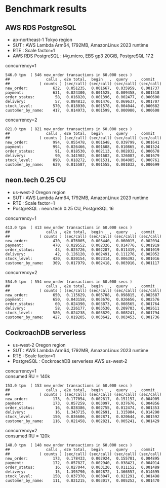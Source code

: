 # Benchmark results

## AWS RDS PostgreSQL

- ap-northeast-1 Tokyo region
- SUT : AWS Lambda Arm64, 1792MB, AmazonLinux 2023 runtime
- RTE : Scale factor=1
- AWS RDS PostgreSQL : t4g.micro, EBS gp3 20GiB, PostgreSQL 17.2

concurrency=1

```
546.0 tpm  ( 546 new_order transactions in 60.000 secs )
##                calls , e2e total,  begin   ,  query   ,  commit
##             ( counts ) (sec/call) (sec/call) (sec/call) (sec/call)
new_order:           632,  0.051235,  0.001667,  0.035959,  0.001737
payment:             631,  0.024300,  0.001525,  0.009458,  0.001518
order_status:         58,  0.016820,  0.001396,  0.002477,  0.000600
delivery:             57,  0.084813,  0.001476,  0.069637,  0.001707
stock_level:         570,  0.018030,  0.001578,  0.004044,  0.000682
customer_by_name:    417,  0.014973,  0.001599,  0.000980,  0.000608
```

concurrency=2

```
821.0 tpm  ( 821 new_order transactions in 60.000 secs )
##                calls , e2e total,  begin   ,  query   ,  commit
##             ( counts ) (sec/call) (sec/call) (sec/call) (sec/call)
new_order:           994,  0.055478,  0.001648,  0.039799,  0.001641
payment:             994,  0.026466,  0.001608,  0.010865,  0.001524
order_status:         91,  0.018530,  0.002113,  0.002832,  0.000678
delivery:             90,  0.341902,  0.001602,  0.326087,  0.001679
stock_level:         890,  0.018272,  0.001531,  0.004085,  0.000761
customer_by_name:    639,  0.015587,  0.001555,  0.001032,  0.000699
```

## neon.tech 0.25 CU

- us-west-2 Oregon region
- SUT : AWS Lambda Arm64, 1792MB, AmazonLinux 2023 runtime
- RTE : Scale factor=1
- PostgreSQL : neon.tech 0.25 CU, PostgreSQL 16

concurrency=1

```
413.0 tpm  ( 413 new_order transactions in 60.000 secs )
##                calls , e2e total,  begin   ,  query   ,  commit
##             ( counts ) (sec/call) (sec/call) (sec/call) (sec/call)
new_order:           470,  0.076005,  0.003440,  0.060015,  0.002034
payment:             470,  0.029552,  0.002326,  0.014776,  0.001919
order_status:         43,  0.025726,  0.002287,  0.011419,  0.001019
delivery:             42,  0.126120,  0.002491,  0.111276,  0.002052
stock_level:         420,  0.020154,  0.002314,  0.006392,  0.001016
customer_by_name:    309,  0.017979,  0.002418,  0.003916,  0.001117
```

concurrency=2

```
554.0 tpm  ( 554 new_order transactions in 60.000 secs )
##                calls , e2e total,  begin   ,  query   ,  commit
##             ( counts ) (sec/call) (sec/call) (sec/call) (sec/call)
new_order:           650,  0.115629,  0.003708,  0.098815,  0.002687
payment:             650,  0.043158,  0.003670,  0.026656,  0.002576
order_status:         60,  0.024390,  0.003873,  0.008565,  0.001764
delivery:             58,  0.226177,  0.003530,  0.209703,  0.002611
stock_level:         580,  0.024238,  0.003829,  0.008241,  0.001794
customer_by_name:    427,  0.019205,  0.003642,  0.003453,  0.001736
```

## CockroachDB serverless

- us-west-2 Oregon region
- SUT : AWS Lambda Arm64, 1792MB, AmazonLinux 2023 runtime
- RTE : Scale factor=1
- PostgreSQL : CockroachDB serverless AWS us-west-2

concurrency=1  
consumed RU = 140k

```
153.0 tpm  ( 153 new_order transactions in 60.000 secs )
##                calls , e2e total,  begin   ,  query   ,  commit
##             ( counts ) (sec/call) (sec/call) (sec/call) (sec/call)
new_order:           173,  0.177054,  0.002817,  0.151157,  0.004905
payment:             173,  0.057259,  0.003097,  0.037676,  0.004856
order_status:         16,  0.028386,  0.002755,  0.012474,  0.001353
delivery:             16,  1.343715,  0.002691,  1.315904,  0.014290
stock_level:         150,  0.036606,  0.002871,  0.020644,  0.001592
customer_by_name:    116,  0.021458,  0.002821,  0.005241,  0.001429
```

concurrency=2  
consumed RU = 120k

```
148.0 tpm  ( 148 new_order transactions in 60.000 secs )
##                calls , e2e total,  begin   ,  query   ,  commit
##             ( counts ) (sec/call) (sec/call) (sec/call) (sec/call)
new_order:           173,  0.178433,  0.002924,  0.155781,  0.004895
payment:             172,  0.057827,  0.002940,  0.038421,  0.004914
order_status:         16,  0.027044,  0.003120,  0.011152,  0.001489
delivery:             15,  1.395790,  0.002872,  1.366557,  0.014695
stock_level:         150,  0.037370,  0.003047,  0.021291,  0.001498
customer_by_name:    111,  0.021215,  0.003017,  0.005252,  0.001470
```

